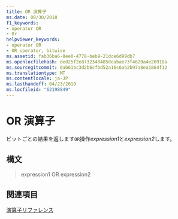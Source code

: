 ```yaml
---
title: OR 演算子
ms.date: 08/30/2018
f1_keywords:
- operator OR
- Or
helpviewer_keywords:
- operator OR
- OR operator, bitwise
ms.assetid: fab36ba6-8ee0-4778-beb9-21dce6d99db7
ms.openlocfilehash: ded25f2e8732348485deabae73f4620a4e26918a
ms.sourcegitcommit: 0ab61bc3d2b6cfbd52a16c6ab2b97a8ea1864f12
ms.translationtype: MT
ms.contentlocale: ja-JP
ms.lasthandoff: 04/23/2019
ms.locfileid: "62198849"
---
```

# <a name="operator-or"></a>OR 演算子

ビットごとの結果を返します`OR`操作*expression1*と*expression2*します。

## <a name="syntax"></a>構文

> expression1 OR expression2

## <a name="see-also"></a>関連項目

[演算子リファレンス](../../assembler/masm/operators-reference.md)<br/>